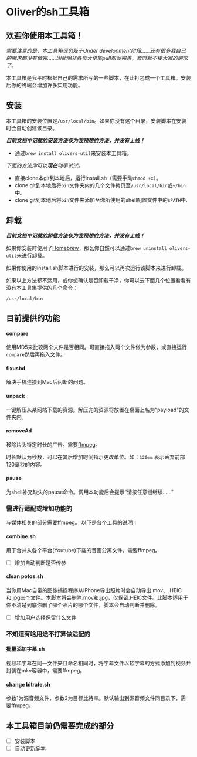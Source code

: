# Oliver的sh工具箱

## 欢迎你使用本工具箱！

_需要注意的是，本工具箱现仍处于Under development阶段……还有很多我自己的需求都没有做完……因此除非各位大佬能pull帮我完善，暂时就不接大家的需求了。_

本工具箱是我平时根据自己的需求所写的一些脚本，在此打包成一个工具箱。安装后你的终端会增加许多实用功能。

## 安装

本工具箱的安装位置是`/usr/local/bin`。如果你没有这个目录，安装脚本在安装时会自动创建该目录。

_**目前文档中记载的安装方法仅为我预想的方法，并没有上线！**_

- 通过`brew install olivers-util`来安装本工具箱。

_下面的方法你可以_**_现在_**_动手试试。_

- 直接clone本git到本地后，运行install.sh（需要手动`chmod +x`）。
- clone git到本地后将`bin`文件夹内的几个文件拷贝至`/usr/local/bin`或`~/bin`中。
- clone git到本地后将`bin`文件夹添加至你所使用的shell配置文件中的`$PATH`中.

## 卸载

_**目前文档中记载的卸载方法仅为我预想的方法，并没有上线！**_

如果你安装时使用了[Homebrew](https://github.com/Homebrew/brew)，那么你自然可以通过`brew uninstall olivers-util`来进行卸载。

如果你使用的install.sh脚本进行的安装，那么可以再次运行该脚本来进行卸载。

如果以上方法都不适用，或你想确认是否卸载干净，你可以去下面几个位置看看有没有本工具集提供的几个命令：

`/usr/local/bin`

## 目前提供的功能

#### compare

使用MD5来比较两个文件是否相同。可直接拖入两个文件做为参数，或直接运行`compare`然后再拖入文件。

#### fixusbd

解决手机连接到Mac后闪断的问题。

#### unpack

一键解压从某网站下载的资源。解压完的资源将放置在桌面上名为“payload"的文件夹内。

#### removeAd

移除片头特定时长的广告。需要[ffmpeg](https://github.com/FFmpeg/FFmpeg)。

时长默认为秒数，可以在其后增加时间指示更改单位。如：`120mm` 表示丢弃前部120毫秒的内容。

#### pause

为shell补充缺失的pause命令。调用本功能后会提示“请按任意键继续……"

### 需进行适配或增加功能的

与媒体相关的部分需要[ffmpeg](https://github.com/FFmpeg/FFmpeg)。 以下是各个工具的说明：

#### combine.sh

用于合并从各个平台(Youtube)下载的音画分离文件，需要ffmpeg。

* [ ] 增加自动判断是否传参

#### clean potos.sh

当你用Mac自带的图像捕捉程序从iPhone导出照片时会自动导出.mov、.HEIC和.jpg三个文件。本脚本将会删除.mov和.jpg，仅保留.HEIC文件。此脚本适用于你不清楚到底你删了哪个照片的哪个文件，脚本会自动判断并删除。

* [ ] 增加用户选择保留什么文件

### 不知道有啥用途不打算做适配的

#### 批量添加字幕.sh

视频和字幕在同一文件夹且命名相同时，将字幕文件以软字幕的方式添加到视频并封装在mkv容器中，需要ffmpeg。

#### change bitrate.sh

参数1为源音频文件，参数2为目标比特率。默认输出到源音频文件同目录下，需要ffmpeg。

## 本工具箱目前仍需要完成的部分

* [ ] 安装脚本
* [ ] 自动更新脚本
